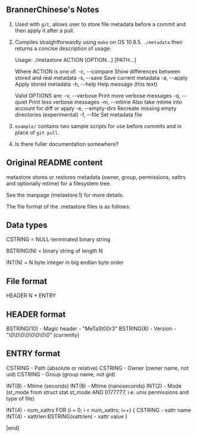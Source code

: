 ## BrannerChinese's Notes

  1. Used with `git`, allows user to store file metadata before a commit and then apply it after a pull.
  1. Compiles straightforwardly using `make` on OS 10.8.5. `./metadata` then returns a concise description of usage:

        Usage: ./metastore ACTION [OPTION...] [PATH...]
        
        Where ACTION is one of:
          -c, --compare	Show differences between stored and real metadata
          -s, --save	Save current metadata
          -a, --apply	Apply stored metadata
          -h, --help	Help message (this text)
        
        Valid OPTIONS are:
          -v, --verbose	Print more verbose messages
          -q, --quiet	Print less verbose messages
          -m, --mtime	Also take mtime into account for diff or apply
          -e, --empty-dirs	Recreate missing empty directories (experimental)
          -f, --file   <file>	Set metadata file

  1. `example/` contains two sample scripts for use before commits and in place of `git pull`.
  1. Is there fuller documentation somewhere?

## Original README content

metastore stores or restores metadata (owner, group, permissions, xattrs
and optionally mtime) for a filesystem tree.

See the manpage (metastore.1) for more details.

The file format of the .metastore files is as follows:

Data types
----------

CSTRING = NULL-terminated binary string

BSTRING(N) = binary string of length N

INT(N) = N byte integer in big endian byte order


File format
-----------
HEADER
N * ENTRY


HEADER format
-------------
BSTRING(10) - Magic header - "MeTaSt00r3"
BSTRING(8)  - Version - "\0\0\0\0\0\0\0\0" (currently)


ENTRY format
------------
CSTRING - Path (absolute or relative)
CSTRING - Owner (owner name, not uid)
CSTRING - Group (group name, not gid)

INT(8)  - Mtime (seconds)
INT(8)  - Mtime (nanoseconds)
INT(2)  - Mode (st_mode from struct stat st_mode AND 0177777,
                i.e. unix permissions and type of file)

INT(4)  - num_xattrs
FOR (i = 0; i < num_xattrs; i++) {
    CSTRING           - xattr name
    INT(4)            - xattrlen
    BSTRING(xattrlen) - xattr value
}

[end]
